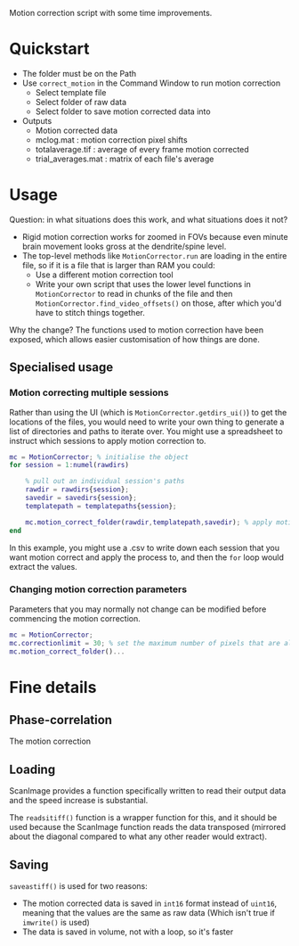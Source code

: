 
Motion correction script with some time improvements.

# Quickstart
- The folder must be on the Path
- Use `correct_motion` in the Command Window to run motion correction
  - Select template file
  - Select folder of raw data
  - Select folder to save motion corrected data into
- Outputs
  - Motion corrected data
  - mclog.mat : motion correction pixel shifts
  - totalaverage.tif : average of every frame motion corrected
  - trial_averages.mat : matrix of each file's average

# Usage
Question: in what situations does this work, and what situations does it not?
- Rigid motion correction works for zoomed in FOVs because even minute brain movement looks gross at the dendrite/spine level.
- The top-level methods like `MotionCorrector.run` are loading in the entire file, so if it is a file that is larger than RAM you could:
  - Use a different motion correction tool
  - Write your own script that uses the lower level functions in `MotionCorrector` to read in chunks of the file and then `MotionCorrector.find_video_offsets()` on those, after which you'd have to stitch things together.

Why the change? The functions used to motion correction have been exposed, which allows easier customisation of how things are done.

## Specialised usage
### Motion correcting multiple sessions
Rather than using the UI (which is `MotionCorrector.getdirs_ui()`) to get the locations of the files, you would need to write your own thing to generate a list of directories and paths to iterate over. You might use a spreadsheet to instruct which sessions to apply motion correction to.

```matlab
mc = MotionCorrector; % initialise the object
for session = 1:numel(rawdirs)

    % pull out an individual session's paths
    rawdir = rawdirs{session};
    savedir = savedirs{session};
    templatepath = templatepaths{session};

    mc.motion_correct_folder(rawdir,templatepath,savedir); % apply motion correction onto a session
end
```

In this example, you might use a .csv to write down each session that you want motion correct and apply the process to, and then the `for` loop would extract the values.

### Changing motion correction parameters
Parameters that you may normally not change can be modified before commencing  the motion correction.
```matlab
mc = MotionCorrector;
mc.correctionlimit = 30; % set the maximum number of pixels that are allowed to be moved
mc.motion_correct_folder()...
```


# Fine details
## Phase-correlation
The motion correction 

## Loading
ScanImage provides a function specifically written to read their output data and the speed increase is substantial.

The `readsitiff()` function is a wrapper function for this, and it should be used because the ScanImage function reads the data transposed (mirrored about the diagonal compared to what any other reader would extract).

## Saving
`saveastiff()` is used for two reasons:
- The motion corrected data is saved in `int16` format instead of `uint16`, meaning that the values are the same as raw data (Which isn't true if `imwrite()` is used)
- The data is saved in volume, not with a loop, so it's faster

